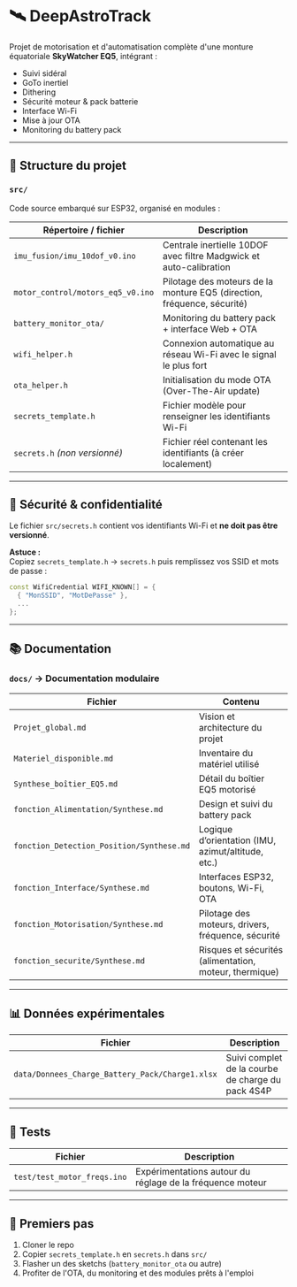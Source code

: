 # 🛰️ DeepAstroTrack

Projet de motorisation et d'automatisation complète d'une monture équatoriale **SkyWatcher EQ5**, intégrant :

- Suivi sidéral
- GoTo inertiel
- Dithering
- Sécurité moteur & pack batterie
- Interface Wi-Fi
- Mise à jour OTA
- Monitoring du battery pack

---

## 📁 Structure du projet

### `src/`
Code source embarqué sur ESP32, organisé en modules :

| Répertoire / fichier                  | Description |
|--------------------------------------|-------------|
| `imu_fusion/imu_10dof_v0.ino`        | Centrale inertielle 10DOF avec filtre Madgwick et auto-calibration |
| `motor_control/motors_eq5_v0.ino`    | Pilotage des moteurs de la monture EQ5 (direction, fréquence, sécurité) |
| `battery_monitor_ota/`               | Monitoring du battery pack + interface Web + OTA |
| `wifi_helper.h`                      | Connexion automatique au réseau Wi-Fi avec le signal le plus fort |
| `ota_helper.h`                       | Initialisation du mode OTA (Over-The-Air update) |
| `secrets_template.h`                 | Fichier modèle pour renseigner les identifiants Wi-Fi |
| `secrets.h` *(non versionné)*        | Fichier réel contenant les identifiants (à créer localement) |

---

## 🔐 Sécurité & confidentialité

Le fichier `src/secrets.h` contient vos identifiants Wi-Fi et **ne doit pas être versionné**.

**Astuce :**  
Copiez `secrets_template.h` → `secrets.h` puis remplissez vos SSID et mots de passe :

```cpp
const WifiCredential WIFI_KNOWN[] = {
  { "MonSSID", "MotDePasse" },
  ...
};
```

---

## 📚 Documentation

### `docs/` → Documentation modulaire

| Fichier                                       | Contenu |
|----------------------------------------------|---------|
| `Projet_global.md`                            | Vision et architecture du projet |
| `Materiel_disponible.md`                      | Inventaire du matériel utilisé |
| `Synthese_boîtier_EQ5.md`                     | Détail du boîtier EQ5 motorisé |
| `fonction_Alimentation/Synthese.md`           | Design et suivi du battery pack |
| `fonction_Detection_Position/Synthese.md`     | Logique d’orientation (IMU, azimut/altitude, etc.) |
| `fonction_Interface/Synthese.md`              | Interfaces ESP32, boutons, Wi-Fi, OTA |
| `fonction_Motorisation/Synthese.md`           | Pilotage des moteurs, drivers, fréquence, sécurité |
| `fonction_securite/Synthese.md`               | Risques et sécurités (alimentation, moteur, thermique) |

---

## 📊 Données expérimentales

| Fichier                                       | Description |
|----------------------------------------------|-------------|
| `data/Donnees_Charge_Battery_Pack/Charge1.xlsx` | Suivi complet de la courbe de charge du pack 4S4P |

---

## 🧪 Tests

| Fichier                    | Description |
|---------------------------|-------------|
| `test/test_motor_freqs.ino` | Expérimentations autour du réglage de la fréquence moteur |

---

## 🚀 Premiers pas

1. Cloner le repo
2. Copier `secrets_template.h` en `secrets.h` dans `src/`
3. Flasher un des sketchs (`battery_monitor_ota` ou autre)
4. Profiter de l'OTA, du monitoring et des modules prêts à l'emploi
